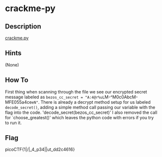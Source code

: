 # crackme-py

## Description

[crackme.py](./crackme.py)

## Hints

(None)

## How To

First thing when scanning through the file we see our encrypted secret message labeled as `bezos_cc_secret = "A:4@r%uL`M-^M0c0AbcM-MFE055a4ce`eN"`. There is already a decrypt method setup for us labeled `decode_secret()`, adding a simple method call passing our variable with the flag into the code.
'decode_secret(bezos_cc_secret)'
I also removed the call for `choose_greatest()' which leaves the python code with errors if you try to run it.

## Flag
picoCTF{1|\/|_4_p34|\|ut_dd2c4616}